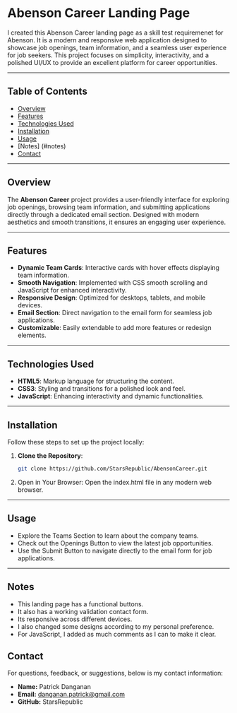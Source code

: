 # Abenson Career Landing Page

I created this Abenson Career landing page as a skill test requiremenet for Abenson. It is a modern and responsive web application designed to showcase job openings, team information, and a seamless user experience for job seekers. This project focuses on simplicity, interactivity, and a polished UI/UX to provide an excellent platform for career opportunities.

---

## Table of Contents

- [Overview](#overview)
- [Features](#features)
- [Technologies Used](#technologies-used)
- [Installation](#installation)
- [Usage](#usage)
- [Notes] (#notes)
- [Contact](#contact)

---

## Overview

The **Abenson Career** project provides a user-friendly interface for exploring job openings, browsing team information, and submitting applications directly through a dedicated email section. Designed with modern aesthetics and smooth transitions, it ensures an engaging user experience.

---

## Features

- **Dynamic Team Cards**: Interactive cards with hover effects displaying team information.
- **Smooth Navigation**: Implemented with CSS smooth scrolling and JavaScript for enhanced interactivity.
- **Responsive Design**: Optimized for desktops, tablets, and mobile devices.
- **Email Section**: Direct navigation to the email form for seamless job applications.
- **Customizable**: Easily extendable to add more features or redesign elements.

---

## Technologies Used

- **HTML5**: Markup language for structuring the content.
- **CSS3**: Styling and transitions for a polished look and feel.
- **JavaScript**: Enhancing interactivity and dynamic functionalities.

---

## Installation

Follow these steps to set up the project locally:

1. **Clone the Repository**:
   ```bash
   git clone https://github.com/StarsRepublic/AbensonCareer.git
2. Open in Your Browser: Open the index.html file in any modern web browser.

---

## Usage

- Explore the Teams Section to learn about the company teams.
- Check out the Openings Button to view the latest job opportunities.
- Use the Submit Button to navigate directly to the email form for job applications.

---

## Notes

- This landing page has a functional buttons. 
- It also has a working validation contact form.
- Its responsive across different devices.
- I also changed some designs according to my personal preference. 
- For JavaScript, I added as much comments as I can to make it clear.

## Contact

For questions, feedback, or suggestions, below is my contact information:

- **Name:** Patrick Danganan
- **Email:** danganan.patrick@gmail.com
- **GitHub:** StarsRepublic